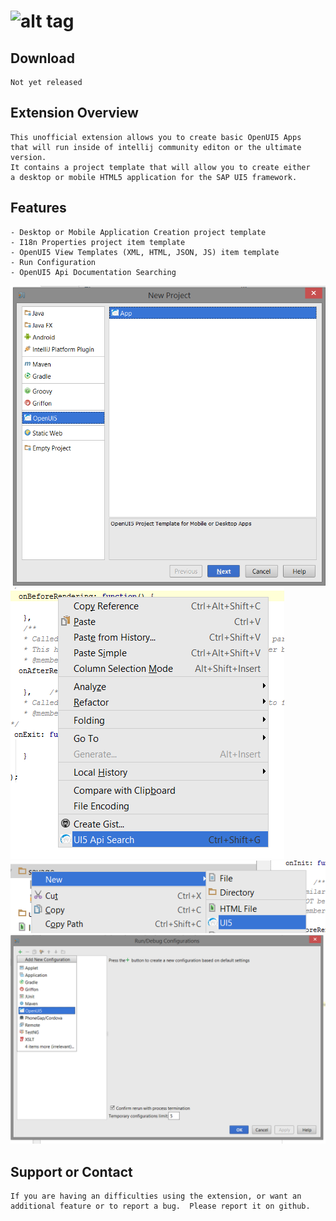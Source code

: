 ![alt tag](http://sap.github.io/openui5/images/OpenUI5_new_big_side.png)
======

## Download
```
Not yet released
```

## Extension Overview
```
This unofficial extension allows you to create basic OpenUI5 Apps
that will run inside of intellij community editon or the ultimate version.
It contains a project template that will allow you to create either 
a desktop or mobile HTML5 application for the SAP UI5 framework. 
```

## Features
```
- Desktop or Mobile Application Creation project template
- I18n Properties project item template
- OpenUI5 View Templates (XML, HTML, JSON, JS) item template
- Run Configuration 
- OpenUI5 Api Documentation Searching
```
![ScreenShot](https://raw.githubusercontent.com/asebak/UI5-IntelliJ-Plugin/master/Resources/diagrams/ui5app.png)
![ScreenShot](https://raw.githubusercontent.com/asebak/UI5-IntelliJ-Plugin/master/Resources/diagrams/ui5apisearch.png)
![ScreenShot](https://raw.githubusercontent.com/asebak/UI5-IntelliJ-Plugin/master/Resources/diagrams/ui5file.png)
![ScreenShot](https://raw.githubusercontent.com/asebak/UI5-IntelliJ-Plugin/master/Resources/diagrams/ui5config.png)


## Support or Contact
```
If you are having an difficulties using the extension, or want an additional feature or to report a bug.  Please report it on github.
```
